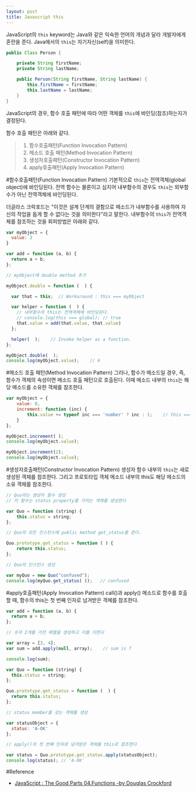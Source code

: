 ```yaml
---
layout: post
title: Javascript this
---
```


JavaScript의 `this` keyword는 Java와 같은 익숙한 언어의 개념과 달라 개발자에게 혼란을 준다. Java에서의 `this`는 자기자신(self)을 의미한다.

```java
public Class Person {

    private String firstName;
    private String lastName;

    public Person(String firstName, String lastName) {
    	this.firstName = firstName;
    	this.lastName = lastName;
    }
}
```

JavaScript의 경우, 함수 호출 패턴에 따라 어떤 객체를  `this`에 바인딩(참조)하는지가 결정된다.

함수 호출 패턴은 아래와 같다.

> 1. 함수호출패턴(Function Invocation Pattern)
> 2. 메소드 호출 패턴(Method Invocation Pattern)
> 3. 생성자호출패턴(Constructor Invocation Pattern)
> 4. apply호출패턴(Apply Invocation Pattern)


#함수호출패턴(Function Invocation Pattern)
기본적으로 `this`는 전역객체(global object)에 바인딩된다. 전역 함수는 물론이고 심지어 내부함수의 경우도 `this`는 외부함수가 아닌 전역객체에 바인딩된다.

더글라스 크락포드는 "이것은 설계 단계의 결함으로 메소드가 내부함수를 사용하여 자신의 작업을 돕게 할 수 없다는 것을 의미한다"라고 말한다. 내부함수의 `this`가 전역객체를 참조하는 것을 회피방법은 아래와 같다.

```javascript
var myObject = {
  value: 3
}

var add = function (a, b) {
  return a + b;
};

// myObject에 double method 추가

myObject.double = function (  ) {

  var that = this;	// Workaround : this === myObject

  var helper = function (  ) {
    // 내부함수의 this는 전역객체에 바인딩된다.
    // console.log(this === global); // true
    that.value = add(that.value, that.value)
  };

  helper(  );    // Invoke helper as a function.
};

myObject.double(  );
console.log(myObject.value);    // 6
```

#메소드 호출 패턴(Method Invocation Pattern)
그러나, 함수가 메소드일 경우, 즉, 함수가 객체의 속성이면 메소드 호출 패턴으로 호출된다. 이때 메소드 내부의 `this`는 해당 메소드를 소유한 객체를 참조한다.

```javascript
var myObject = {
    value: 0,
    increment: function (inc) {
        this.value += typeof inc === 'number' ? inc : 1;	// this === myObject
    }
};

myObject.increment( );
console.log(myObject.value);

myObject.increment(2);
console.log(myObject.value);
```

#생성자호출패턴(Constructor Invocation Pattern)
생성자 함수 내부의 `this`는 새로 생성된 객체를 참조한다. 그리고 프로토타입 객체 메소드 내부의 this도 해당 메소드의 소유 객체를 참조한다.

```javascript
// Quo라는 생성자 함수 생성
// 이 함수는 status property를 가지는 객체를 생성한다

var Quo = function (string) {
    this.status = string;
};

// Quo의 모든 인스턴스에 public method get_status를 준다.

Quo.prototype.get_status = function ( ) {
    return this.status;
};

// Quo의 인스턴스 생성

var myQuo = new Quo("confused");
console.log(myQuo.get_status( ));   // confused
```

#apply호출패턴(Apply Invocation Pattern)
call()과 apply() 메소드로 함수를 호출할 때, 함수의 this는 첫 번째 인자로 넘겨받은 객체를 참조한다.

```javascript
var add = function (a, b) {
  return a + b;
};

// 숫자 2개를 가진 배열을 생성하고 이를 더한다

var array = [3, 4];
var sum = add.apply(null, array);    // sum is 7

console.log(sum);

var Quo = function (string) {
  this.status = string;
};

Quo.prototype.get_status = function (  ) {
  return this.status;
};

// status member를 갖는 객체를 생성

var statusObject = {
  status: 'A-OK'
};

// apply()의 첫 번째 인자로 넘겨받은 객체를 this로 참조한다

var status = Quo.prototype.get_status.apply(statusObject);
console.log(status); // 'A-OK'
```

#Reference  

* [JavaScript : The Good Parts 04.Functions -by Douglas Crockford](http://www.yes24.com/24/goods/3071412?scode=032&OzSrank=1)  
